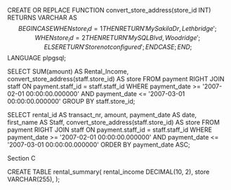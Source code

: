 CREATE OR REPLACE FUNCTION convert_store_address(store_id INT) 
RETURNS VARCHAR AS $$
BEGIN
    CASE 
        WHEN store_id = 1 THEN
            RETURN 'MySakila Dr, Lethbridge';
        WHEN store_id = 2 THEN
            RETURN 'MySQL Blvd, Woodridge';
        ELSE
            RETURN 'Store not configured';
    END CASE;
END;
$$ LANGUAGE plpgsql;


SELECT SUM(amount) AS Rental_Income, convert_store_address(staff.store_id) AS store 
FROM payment 
RIGHT JOIN staff ON payment.staff_id = staff.staff_id 
WHERE payment_date >= '2007-02-01 00:00:00.000000' AND payment_date <= '2007-03-01 00:00:00.000000' 
GROUP BY staff.store_id; 


SELECT rental_id AS transact_nr, amount, payment_date AS date, first_name AS Staff, convert_store_address(staff.store_id) AS store 
FROM payment 
RIGHT JOIN staff ON payment.staff_id = staff.staff_id 
WHERE payment_date >= '2007-02-01 00:00:00.000000' AND payment_date <= '2007-03-01 00:00:00.000000' 
ORDER BY payment_date ASC; 

 
Section C 

CREATE TABLE rental_summary( 
rental_income DECIMAL(10, 2), 
store VARCHAR(255), 
); 

